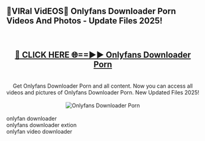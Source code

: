 <h2>🔴VIRal VidEOS🔴 Onlyfans Downloader Porn Videos And Photos - Update Files 2025!</h2>
<br>
<div align="center">
<h2><a href="https://virallinks.top/odZfE0" rel="nofollow">🔴 CLICK HERE 🌐==►► Onlyfans Downloader Porn</a></h2>
<br>
Get Onlyfans Downloader Porn and all content. Now you can access all videos and pictures of Onlyfans Downloader Porn. New Updated Files 2025!
<br>
<br>
<a href="https://virallinks.top/odZfE0" rel="nofollow" data-target="animated-image.originalLink"><img src="https://i.imgur.com/dJHk4Zq.gif)" alt="Onlyfans Downloader Porn" style="max-width: 100%; display: inline-block;" data-target="animated-image.originalImage"></a>
</div>
<br>
onlyfan downloader<br>
onlyfans downloader extion<br>
onlyfan video downloader